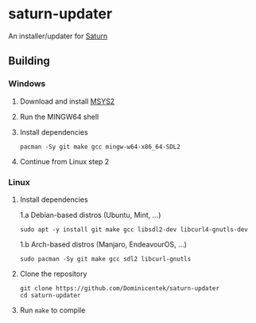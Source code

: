 # saturn-updater
An installer/updater for [Saturn](https://github.com/Llennpie/Saturn)
## Building
### Windows
1. Download and install [MSYS2](https://www.msys2.org/)
2. Run the MINGW64 shell
3. Install dependencies
   ```
   pacman -Sy git make gcc mingw-w64-x86_64-SDL2
   ```

4. Continue from Linux step 2
### Linux
1. Install dependencies
   
   1.a Debian-based distros (Ubuntu, Mint, ...)
   ```
   sudo apt -y install git make gcc libsdl2-dev libcurl4-gnutls-dev
   ```
   
   1.b Arch-based distros (Manjaro, EndeavourOS, ...)
   ```
   sudo pacman -Sy git make gcc sdl2 libcurl-gnutls
   ```
  
2. Clone the repository
   ```
   git clone https://github.com/Dominicentek/saturn-updater
   cd saturn-updater
   ```
  
3. Run `make` to compile
